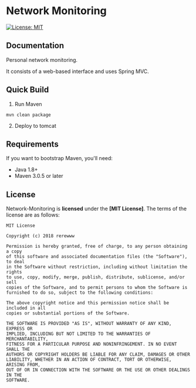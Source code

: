 Network Monitoring
==================

[![License: MIT](https://img.shields.io/badge/License-MIT-yellow.svg)](https://opensource.org/licenses/MIT)


Documentation
-------------

Personal network monitoring.

It consists of a web-based interface and uses Spring MVC.


Quick Build
-----------

1. Run Maven
```
mvn clean package
```
2. Deploy to tomcat


Requirements
-----------

If you want to bootstrap Maven, you'll need:
- Java 1.8+
- Maven 3.0.5 or later

License
-------
Network-Monitoring is **licensed** under the **[MIT License]**. The terms of the license are as follows:

    MIT License

    Copyright (c) 2018 rerewww

    Permission is hereby granted, free of charge, to any person obtaining a copy
    of this software and associated documentation files (the "Software"), to deal
    in the Software without restriction, including without limitation the rights
    to use, copy, modify, merge, publish, distribute, sublicense, and/or sell
    copies of the Software, and to permit persons to whom the Software is
    furnished to do so, subject to the following conditions:

    The above copyright notice and this permission notice shall be included in all
    copies or substantial portions of the Software.

    THE SOFTWARE IS PROVIDED "AS IS", WITHOUT WARRANTY OF ANY KIND, EXPRESS OR
    IMPLIED, INCLUDING BUT NOT LIMITED TO THE WARRANTIES OF MERCHANTABILITY,
    FITNESS FOR A PARTICULAR PURPOSE AND NONINFRINGEMENT. IN NO EVENT SHALL THE
    AUTHORS OR COPYRIGHT HOLDERS BE LIABLE FOR ANY CLAIM, DAMAGES OR OTHER
    LIABILITY, WHETHER IN AN ACTION OF CONTRACT, TORT OR OTHERWISE, ARISING FROM,
    OUT OF OR IN CONNECTION WITH THE SOFTWARE OR THE USE OR OTHER DEALINGS IN THE
    SOFTWARE.
